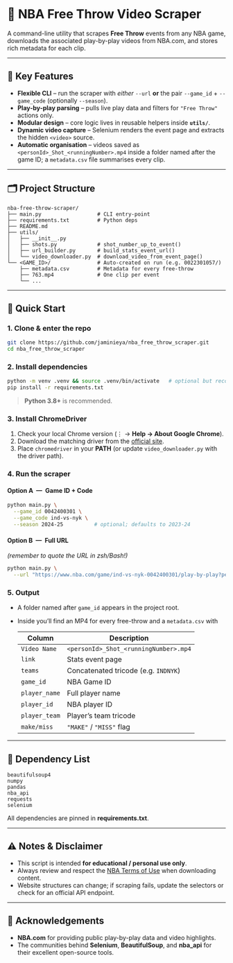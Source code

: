 # 🏀 NBA Free Throw Video Scraper

A command-line utility that scrapes **Free Throw** events from any NBA game, downloads the associated play-by-play videos from NBA.com, and stores rich metadata for each clip.

---

## 📌 Key Features

* **Flexible CLI** – run the scraper with
  *either* `--url` **or** the pair `--game_id` + `--game_code` (optionally `--season`).
* **Play-by-play parsing** – pulls live play data and filters for `"Free Throw"` actions only.
* **Modular design** – core logic lives in reusable helpers inside **`utils/`**.
* **Dynamic video capture** – Selenium renders the event page and extracts the hidden `<video>` source.
* **Automatic organisation** – videos saved as `<personId>_Shot_<runningNumber>.mp4` inside a folder named after the game ID; a `metadata.csv` file summarises every clip.

---

## 🗂️ Project Structure

```text
nba-free-throw-scraper/
├── main.py                  # CLI entry-point
├── requirements.txt         # Python deps
├── README.md
├── utils/
│   ├── __init__.py
│   ├── shots.py             # shot_number_up_to_event()
│   ├── url_builder.py       # build_stats_event_url()
│   └── video_downloader.py  # download_video_from_event_page()
└── <GAME_ID>/               # Auto-created on run (e.g. 0022301057/)
    ├── metadata.csv         # Metadata for every free-throw
    ├── 763.mp4              # One clip per event
    └── ...
```

---

## 🚀 Quick Start

### 1. Clone & enter the repo

```bash
git clone https://github.com/jaminieya/nba_free_throw_scraper.git
cd nba_free_throw_scraper
```

### 2. Install dependencies

```bash
python -m venv .venv && source .venv/bin/activate   # optional but recommended
pip install -r requirements.txt
```

> **Python 3.8+** is recommended.

### 3. Install ChromeDriver

1. Check your local Chrome version (⋮ → **Help → About Google Chrome**).
2. Download the matching driver from the [official site](https://sites.google.com/chromium.org/driver/).
3. Place `chromedriver` in your **PATH** (or update `video_downloader.py` with the driver path).

### 4. Run the scraper

#### Option A — Game ID + Code

```bash
python main.py \
  --game_id 0042400301 \
  --game_code ind-vs-nyk \
  --season 2024-25          # optional; defaults to 2023-24
```

#### Option B — Full URL

*(remember to quote the URL in zsh/Bash!)*

```bash
python main.py \
  --url "https://www.nba.com/game/ind-vs-nyk-0042400301/play-by-play?period=All"
```

### 5. Output

* A folder named after `game_id` appears in the project root.
* Inside you’ll find an MP4 for every free-throw and a `metadata.csv` with

  | Column        | Description                           |
  | ------------- | ------------------------------------- |
  | `Video Name`  | `<personId>_Shot_<runningNumber>.mp4` |
  | `link`        | Stats event page                      |
  | `teams`       | Concatenated tricode (e.g. `INDNYK`)  |
  | `game_id`     | NBA Game ID                           |
  | `player_name` | Full player name                      |
  | `player_id`   | NBA player ID                         |
  | `player_team` | Player’s team tricode                 |
  | `make/miss`   | `"MAKE"` / `"MISS"` flag              |

---

## 🧰 Dependency List

```
beautifulsoup4
numpy
pandas
nba_api
requests
selenium
```

All dependencies are pinned in **requirements.txt**.

---

## ⚠️ Notes & Disclaimer

* This script is intended **for educational / personal use only**.
* Always review and respect the [NBA Terms of Use](https://www.nba.com/termsofuse) when downloading content.
* Website structures can change; if scraping fails, update the selectors or check for an official API endpoint.

---

## 🙌 Acknowledgements

* **NBA.com** for providing public play-by-play data and video highlights.
* The communities behind **Selenium**, **BeautifulSoup**, and **nba\_api** for their excellent open-source tools.
